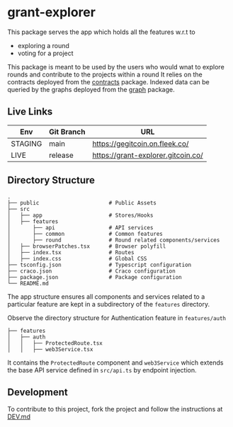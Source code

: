 # grant-explorer

This package serves the app which holds all the features w.r.t to 

- exploring a round
- voting for a project

This package is meant to be used by the users who would wnat to explore rounds and contribute to the projects within a round
It relies on the contracts deployed from the [contracts](../contracts) package.
Indexed data can be queried by the graphs deployed from the [graph](../graph) package.


## Live Links

| Env     | Git Branch | URL                               |
|---------|------------|-----------------------------------|
| STAGING | main       | https://gegitcoin.on.fleek.co/    |
| LIVE    | release    | https://grant-explorer.gitcoin.co/ |

## Directory Structure 

```
.
├── public                      # Public Assets
├── src
│   ├── app                     # Stores/Hooks
│   ├── features
│       ├── api                 # API services
│       ├── common              # Common features
│       ├── round               # Round related components/services 
│   ├── browserPatches.tsx      # Browser polyfill
│   ├── index.tsx               # Routes
│   ├── index.css               # Global CSS
├── tsconfig.json               # Typescript configuration 
├── craco.json                  # Craco configuration
├── package.json                # Package configuration
└── README.md
```

The app structure ensures all components and services related to a particular feature are kept in a subdirectory of the `features` directory.

Observe the directory structure for Authentication feature in `features/auth`

```
├── features
│   ├── auth
│   │   ├── ProtectedRoute.tsx
│   │   ├── web3Service.tsx
```

It contains the `ProtectedRoute` component and `web3Service` which extends the base API service defined in `src/api.ts` by endpoint injection.

## Development

To contribute to this project, fork the project and follow the instructions at [DEV.md](docs/DEV.md)